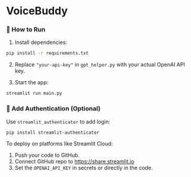 
# VoiceBuddy

### 🚀 How to Run

1. Install dependencies:
```bash
pip install -r requirements.txt
```

2. Replace `"your-api-key"` in `gpt_helper.py` with your actual OpenAI API key.

3. Start the app:
```bash
streamlit run main.py
```

### 🔐 Add Authentication (Optional)

Use `streamlit_authenticator` to add login:
```bash
pip install streamlit-authenticator
```
To deploy on platforms like Streamlit Cloud:

1. Push your code to GitHub.
2. Connect GitHub repo to https://share.streamlit.io
3. Set the `OPENAI_API_KEY` in secrets or directly in the code.
    
